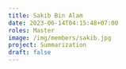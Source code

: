 ```yaml
---
title: Sakib Bin Alam
date: 2023-06-14T04:15:48+07:00
roles: Master
image: /img/members/sakib.jpg
project: Summarization
draft: false
---
```


